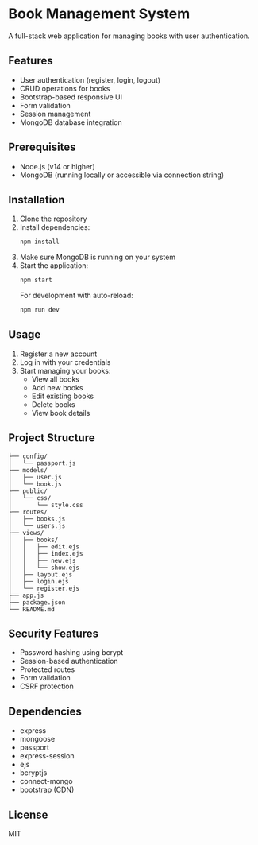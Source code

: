 # Book Management System

A full-stack web application for managing books with user authentication.

## Features

- User authentication (register, login, logout)
- CRUD operations for books
- Bootstrap-based responsive UI
- Form validation
- Session management
- MongoDB database integration

## Prerequisites

- Node.js (v14 or higher)
- MongoDB (running locally or accessible via connection string)

## Installation

1. Clone the repository
2. Install dependencies:
   ```bash
   npm install
   ```
3. Make sure MongoDB is running on your system
4. Start the application:
   ```bash
   npm start
   ```
   For development with auto-reload:
   ```bash
   npm run dev
   ```

## Usage

1. Register a new account
2. Log in with your credentials
3. Start managing your books:
   - View all books
   - Add new books
   - Edit existing books
   - Delete books
   - View book details

## Project Structure

```
├── config/
│   └── passport.js
├── models/
│   ├── user.js
│   └── book.js
├── public/
│   └── css/
│       └── style.css
├── routes/
│   ├── books.js
│   └── users.js
├── views/
│   ├── books/
│   │   ├── edit.ejs
│   │   ├── index.ejs
│   │   ├── new.ejs
│   │   └── show.ejs
│   ├── layout.ejs
│   ├── login.ejs
│   └── register.ejs
├── app.js
├── package.json
└── README.md
```

## Security Features

- Password hashing using bcrypt
- Session-based authentication
- Protected routes
- Form validation
- CSRF protection

## Dependencies

- express
- mongoose
- passport
- express-session
- ejs
- bcryptjs
- connect-mongo
- bootstrap (CDN)

## License

MIT 